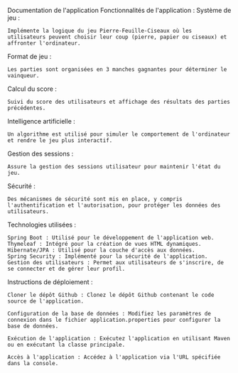 Documentation de l'application
Fonctionnalités de l'application :
Système de jeu :

    Implémente la logique du jeu Pierre-Feuille-Ciseaux où les utilisateurs peuvent choisir leur coup (pierre, papier ou ciseaux) et affronter l'ordinateur.

Format de jeu :

    Les parties sont organisées en 3 manches gagnantes pour déterminer le vainqueur.

Calcul du score :

    Suivi du score des utilisateurs et affichage des résultats des parties précédentes.

Intelligence artificielle :

    Un algorithme est utilisé pour simuler le comportement de l'ordinateur et rendre le jeu plus interactif.

Gestion des sessions :

    Assure la gestion des sessions utilisateur pour maintenir l'état du jeu.

Sécurité :

    Des mécanismes de sécurité sont mis en place, y compris l'authentification et l'autorisation, pour protéger les données des utilisateurs.

Technologies utilisées :

    Spring Boot : Utilisé pour le développement de l'application web.
    Thymeleaf : Intégré pour la création de vues HTML dynamiques.
    Hibernate/JPA : Utilisé pour la couche d'accès aux données.
    Spring Security : Implémenté pour la sécurité de l'application.
    Gestion des utilisateurs : Permet aux utilisateurs de s'inscrire, de se connecter et de gérer leur profil.

Instructions de déploiement :

    Cloner le dépôt Github : Clonez le dépôt Github contenant le code source de l'application.

    Configuration de la base de données : Modifiez les paramètres de connexion dans le fichier application.properties pour configurer la base de données.

    Exécution de l'application : Exécutez l'application en utilisant Maven ou en exécutant la classe principale.

    Accès à l'application : Accédez à l'application via l'URL spécifiée dans la console.
